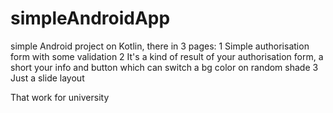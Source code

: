 # simpleAndroidApp
simple Android project on Kotlin, there in 3 pages:
1 Simple authorisation form with some validation
2 It's a kind of result of your authorisation form, a short your info and button which can switch a bg color on random shade
3 Just a slide layout

That work for university

